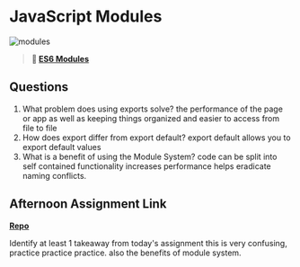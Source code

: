 # JavaScript Modules

![modules](https://bcw.blob.core.windows.net/public/img/1015719031845190)

> **📖 [ES6 Modules](https://codeworksacademy.com/fs-student-guide/resources/wk3/01-Modules)**

## Questions

1. What problem does using exports solve?
the performance of the page or app as well as keeping things organized and easier to access from file to file
2. How does export differ from export default?
export default allows you to export default values
3. What is a benefit of using the Module System?
code can be split into self contained functionality 
increases performance helps eradicate naming conflicts.

## Afternoon Assignment Link

**[Repo](https://github.com/brysonrupp/game-night)**

Identify at least 1 takeaway from today's assignment
this is very confusing, practice practice practice. also the benefits of module system.
